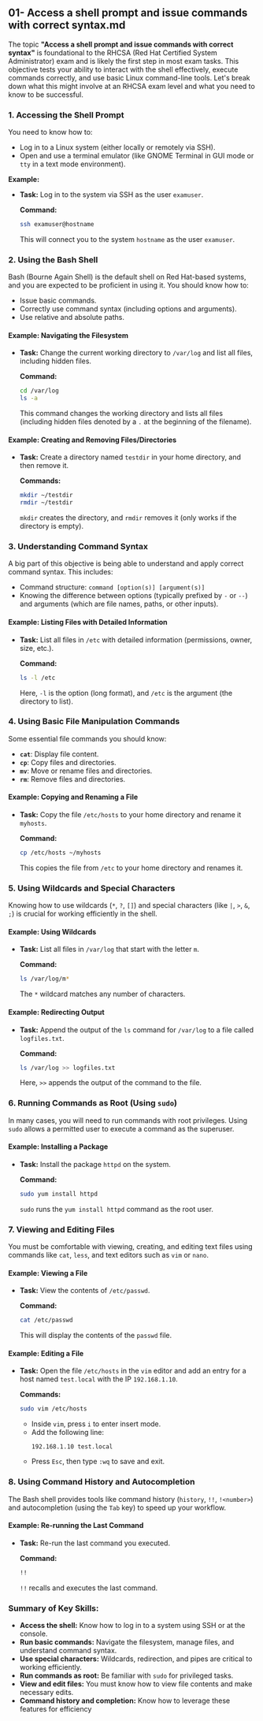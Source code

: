 ## 01- Access a shell prompt and issue commands with correct syntax.md

The topic **"Access a shell prompt and issue commands with correct syntax"** is foundational to the RHCSA (Red Hat Certified System Administrator) exam and is likely the first step in most exam tasks. This objective tests your ability to interact with the shell effectively, execute commands correctly, and use basic Linux command-line tools. Let's break down what this might involve at an RHCSA exam level and what you need to know to be successful.

### 1. **Accessing the Shell Prompt**
You need to know how to:
- Log in to a Linux system (either locally or remotely via SSH).
- Open and use a terminal emulator (like GNOME Terminal in GUI mode or `tty` in a text mode environment).

**Example:**  
- **Task:** Log in to the system via SSH as the user `examuser`.
  
  **Command:**
  ```bash
  ssh examuser@hostname
  ```

  This will connect you to the system `hostname` as the user `examuser`.

### 2. **Using the Bash Shell**
Bash (Bourne Again Shell) is the default shell on Red Hat-based systems, and you are expected to be proficient in using it. You should know how to:
- Issue basic commands.
- Correctly use command syntax (including options and arguments).
- Use relative and absolute paths.

#### **Example: Navigating the Filesystem**
- **Task:** Change the current working directory to `/var/log` and list all files, including hidden files.

  **Command:**
  ```bash
  cd /var/log
  ls -a
  ```

  This command changes the working directory and lists all files (including hidden files denoted by a `.` at the beginning of the filename).

#### **Example: Creating and Removing Files/Directories**
- **Task:** Create a directory named `testdir` in your home directory, and then remove it.

  **Commands:**
  ```bash
  mkdir ~/testdir
  rmdir ~/testdir
  ```

  `mkdir` creates the directory, and `rmdir` removes it (only works if the directory is empty).

### 3. **Understanding Command Syntax**
A big part of this objective is being able to understand and apply correct command syntax. This includes:
- Command structure: `command [option(s)] [argument(s)]`
- Knowing the difference between options (typically prefixed by `-` or `--`) and arguments (which are file names, paths, or other inputs).

#### **Example: Listing Files with Detailed Information**
- **Task:** List all files in `/etc` with detailed information (permissions, owner, size, etc.).

  **Command:**
  ```bash
  ls -l /etc
  ```

  Here, `-l` is the option (long format), and `/etc` is the argument (the directory to list).

### 4. **Using Basic File Manipulation Commands**
Some essential file commands you should know:
- **`cat`**: Display file content.
- **`cp`**: Copy files and directories.
- **`mv`**: Move or rename files and directories.
- **`rm`**: Remove files and directories.

#### **Example: Copying and Renaming a File**
- **Task:** Copy the file `/etc/hosts` to your home directory and rename it `myhosts`.

  **Command:**
  ```bash
  cp /etc/hosts ~/myhosts
  ```

  This copies the file from `/etc` to your home directory and renames it.

### 5. **Using Wildcards and Special Characters**
Knowing how to use wildcards (`*`, `?`, `[]`) and special characters (like `|`, `>`, `&`, `;`) is crucial for working efficiently in the shell.

#### **Example: Using Wildcards**
- **Task:** List all files in `/var/log` that start with the letter `m`.

  **Command:**
  ```bash
  ls /var/log/m*
  ```

  The `*` wildcard matches any number of characters.

#### **Example: Redirecting Output**
- **Task:** Append the output of the `ls` command for `/var/log` to a file called `logfiles.txt`.

  **Command:**
  ```bash
  ls /var/log >> logfiles.txt
  ```

  Here, `>>` appends the output of the command to the file.

### 6. **Running Commands as Root (Using `sudo`)**
In many cases, you will need to run commands with root privileges. Using `sudo` allows a permitted user to execute a command as the superuser.

#### **Example: Installing a Package**
- **Task:** Install the package `httpd` on the system.

  **Command:**
  ```bash
  sudo yum install httpd
  ```

  `sudo` runs the `yum install httpd` command as the root user.

### 7. **Viewing and Editing Files**
You must be comfortable with viewing, creating, and editing text files using commands like `cat`, `less`, and text editors such as `vim` or `nano`.

#### **Example: Viewing a File**
- **Task:** View the contents of `/etc/passwd`.

  **Command:**
  ```bash
  cat /etc/passwd
  ```

  This will display the contents of the `passwd` file.

#### **Example: Editing a File**
- **Task:** Open the file `/etc/hosts` in the `vim` editor and add an entry for a host named `test.local` with the IP `192.168.1.10`.

  **Commands:**
  ```bash
  sudo vim /etc/hosts
  ```
  - Inside `vim`, press `i` to enter insert mode.
  - Add the following line:
    ```
    192.168.1.10 test.local
    ```
  - Press `Esc`, then type `:wq` to save and exit.

### 8. **Using Command History and Autocompletion**
The Bash shell provides tools like command history (`history`, `!!`, `!<number>`) and autocompletion (using the `Tab` key) to speed up your workflow.

#### **Example: Re-running the Last Command**
- **Task:** Re-run the last command you executed.

  **Command:**
  ```bash
  !!
  ```

  `!!` recalls and executes the last command.

### Summary of Key Skills:
- **Access the shell:** Know how to log in to a system using SSH or at the console.
- **Run basic commands:** Navigate the filesystem, manage files, and understand command syntax.
- **Use special characters:** Wildcards, redirection, and pipes are critical to working efficiently.
- **Run commands as root:** Be familiar with `sudo` for privileged tasks.
- **View and edit files:** You must know how to view file contents and make necessary edits.
- **Command history and completion:** Know how to leverage these features for efficiency

